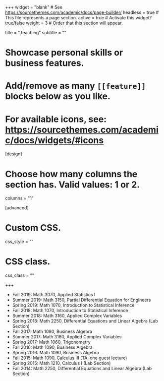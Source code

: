 +++
widget = "blank"  # See https://sourcethemes.com/academic/docs/page-builder/
headless = true  # This file represents a page section.
active = true  # Activate this widget? true/false
weight = 3  # Order that this section will appear.

title = "Teaching"
subtitle = ""

# Showcase personal skills or business features.
# 
# Add/remove as many `[[feature]]` blocks below as you like.
# 
# For available icons, see: https://sourcethemes.com/academic/docs/widgets/#icons

[design]
  # Choose how many columns the section has. Valid values: 1 or 2.
  columns = "1"
  
[advanced]
 # Custom CSS. 
 css_style = ""
 
 # CSS class.
 css_class = ""


+++

<ul style="list-style-type:disc;">
  <li>Fall 2019: Math 3070, Applied Statistics I</li>
  <li>Summer 2019: Math 3150, Partial Differential Equation for Engineers</li>
  <li>Spring 2019: Math 1070, Introduction to Statistical Inference</li>
  <li>Fall 2018: Math 1070, Introduction to Statistical Inference</li>
  <li>Summer 2018: Math 3160, Applied Complex Variables</li>
  <li>Spring 2018: Math 2250, Differential Equations and Linear Algebra (Lab Section)</li>
  <li>Fall 2017: Math 1090, Business Algebra</li>
  <li>Summer 2017: Math 3160, Applied Complex Variables</li>
  <li>Spring 2017: Math 1060, Trigonometry</li>
  <li>Fall 2016: Math 1090, Business Algebra</li>
  <li>Spring 2016: Math 1090, Business Algebra</li>
  <li>Fall 2015: Math 1090, Calculus III (TA, one guest lecture)</li>
  <li>Spring 2015: Math 1210, Calculus I (Lab Section)</li>
  <li>Fall 2014: Math 2250, Differential Equations and Linear Algebra (Lab Section)</li>
</ul>